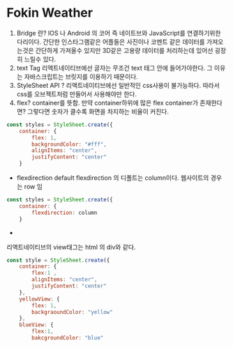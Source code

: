 # Fokin Weather


1. Bridge 란?
IOS 나 Android 의 코어 즉 네이트브와 JavaScript를 연결하기위한 다리이다. 간단한 인스타그램같은 어플들은 사진이나 코멘트 같은 데이터를 가져오는것은 간단하게 가져올수 있지만 3D같은 고용량 데이터를 처리하는데 있어선 굉장히 느릴수 있다.
3. text Tag
리엑트네이티브에선 글자는 무조건 text 태그 안에 들어가야한다. 그 이유는 자바스크립트는 브릿지를 이용하기 때문이다.
3. StyleSheet API ?
리액트네이티브에선 일반적인 css사용이 불가능하다. 따라서 css를 오브젝트처럼 만들어서 사용해야만 한다. 
4. flex?
container를 뜻함. 만약 container하위에 많은 flex container가 존재한다면?
그렇다면 숫자가 클수록 화면을 차지하는 비율이 커진다.

```jsx
const styles = StyleSheet.create({
	container: {
		flex: 1,
		backgroundColor: "#fff",
		alignItems: "center",
		justifyContent: "center"
	} 
```

- flexdirection default
flexdirection 의 디폴트는 column이다. 웹사이트의 경우는 row 임

```jsx
const styles = StyleSheet.create({
	container: {
		flexdirection: column
	} 
```

- <view>
리액트네이티브의 view태그는 html 의 div와 같다.

```jsx
const style = StyleSheet.create({
	container: {
		flex:1 ,
		alignItems: "center",
		justifyContent: "center"
	},
	yellowView: {
		flex: 1,
		backgraoundColor: "yellow"
	},
	blueView: {
		flex:1,
		bakcgroundColor: "blue"

```
